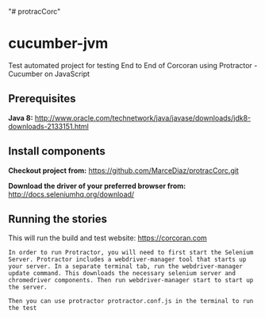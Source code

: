 "# protracCorc" 

cucumber-jvm
=====================

Test automated project for testing End to End of Corcoran
using Protractor - Cucumber on JavaScript 


Prerequisites
--------------
**Java 8:** http://www.oracle.com/technetwork/java/javase/downloads/jdk8-downloads-2133151.html


Install components
------------------
**Checkout project from:**
https://github.com/MarceDiaz/protracCorc.git

**Download the driver of your preferred browser from:**
http://docs.seleniumhq.org/download/


## Running the stories

This will run the build and test website: https://corcoran.com

    In order to run Protractor, you will need to first start the Selenium Server. Protractor includes a webdriver-manager tool that starts up your server. In a separate terminal tab, run the webdriver-manager update command. This downloads the necessary selenium server and chromedriver components. Then run webdriver-manager start to start up the server.
    
    Then you can use protractor protractor.conf.js in the terminal to run the test 